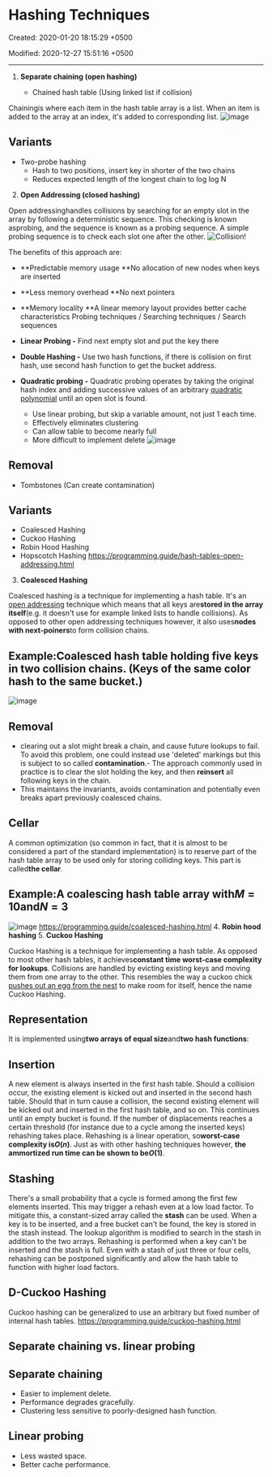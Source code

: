 # Hashing Techniques

Created: 2020-01-20 18:15:29 +0500

Modified: 2020-12-27 15:51:16 +0500

---

1. **Separate chaining (open hashing)**

   - Chained hash table (Using linked list if collision)

Chainingis where each item in the hash table array is a list. When an item is added to the array at an index, it's added to corresponding list.
![image](media/Hashing-Techniques-image1.png)

## Variants

- Two-probe hashing
  - Hash to two positions, insert key in shorter of the two chains
  - Reduces expected length of the longest chain to log log N

2. **Open Addressing (closed hashing)**

Open addressinghandles collisions by searching for an empty slot in the array by following a deterministic sequence. This checking is known asprobing, and the sequence is known as a probing sequence. A simple probing sequence is to check each slot one after the other.
![Collision! ](media/Hashing-Techniques-image2.png)

The benefits of this approach are:

- **Predictable memory usage
    **No allocation of new nodes when keys are inserted
- **Less memory overhead
    **No next pointers
- **Memory locality
    **A linear memory layout provides better cache characteristics
Probing techniques / Searching techniques / Search sequences

- **Linear Probing -** Find next empty slot and put the key there

- **Double Hashing -** Use two hash functions, if there is collision on first hash, use second hash function to get the bucket address.

- **Quadratic probing -** Quadratic probing operates by taking the original hash index and adding successive values of an arbitrary [quadratic polynomial](https://en.wikipedia.org/wiki/Quadratic_polynomial) until an open slot is found.
  - Use linear probing, but skip a variable amount, not just 1 each time.
  - Effectively eliminates clustering
  - Can allow table to become nearly full
  - More difficult to implement delete
![image](media/Hashing-Techniques-image3.png)

## Removal

- Tombstones (Can create contamination)

## Variants

- Coalesced Hashing
- Cuckoo Hashing
- Robin Hood Hashing
- Hopscotch Hashing
<https://programming.guide/hash-tables-open-addressing.html>

3. **Coalesced Hashing**

Coalesced hashing is a technique for implementing a hash table. It's an [open addressing](https://programming.guide/hash-tables-open-addressing.html) technique which means that all keys are**stored in the array itself**(e.g. it doesn't use for example linked lists to handle collisions). As opposed to other open addressing techniques however, it also uses**nodes with next-poiners**to form collision chains.

## Example:Coalesced hash table holding five keys in two collision chains. (Keys of the same color hash to the same bucket.)

![image](media/Hashing-Techniques-image4.png)

## Removal

- clearing out a slot might break a chain, and cause future lookups to fail. To avoid this problem, one could instead use 'deleted' markings but this is subject to so called **contamination**.-  The approach commonly used in practice is to clear the slot holding the key, and then **reinsert** all following keys in the chain.
- This maintains the invariants, avoids contamination and potentially even breaks apart previously coalesced chains.

## Cellar

A common optimization (so common in fact, that it is almost to be considered a part of the standard implementation) is to reserve part of the hash table array to be used only for storing colliding keys. This part is called**the cellar**.

## Example:A coalescing hash table array with*M* = 10and*N* = 3

![image](media/Hashing-Techniques-image5.png)
<https://programming.guide/coalesced-hashing.html>
4. **Robin hood hashing**
5. **Cuckoo Hashing**

Cuckoo Hashing is a technique for implementing a hash table. As opposed to most other hash tables, it achieves**constant time worst-case complexity for lookups**.
Collisions are handled by evicting existing keys and moving them from one array to the other. This resembles the way a cuckoo chick [pushes out an egg from the nest](https://www.youtube.com/watch?v=SO1WccH2_YM) to make room for itself, hence the name Cuckoo Hashing.

## Representation

It is implemented using**two arrays of equal size**and**two hash functions**:

## Insertion

A new element is always inserted in the first hash table. Should a collision occur, the existing element is kicked out and inserted in the second hash table. Should that in turn cause a collision, the second existing element will be kicked out and inserted in the first hash table, and so on. This continues until an empty bucket is found.
If the number of displacements reaches a certain threshold (for instance due to a cycle among the inserted keys) rehashing takes place.
Rehashing is a linear operation, so**worst-case complexity is*O*(*n*)**. Just as with other hashing techniques however, **the ammortized run time can be shown to be*O*(1)**.

## Stashing

There's a small probability that a cycle is formed among the first few elements inserted. This may trigger a rehash even at a low load factor. To mitigate this, a constant-sized array called the **stash** can be used.
When a key is to be inserted, and a free bucket can't be found, the key is stored in the stash instead. The lookup algorithm is modified to search in the stash in addition to the two arrays. Rehashing is performed when a key can't be inserted and the stash is full.
Even with a stash of just three or four cells, rehashing can be postponed significantly and allow the hash table to function with higher load factors.

## D-Cuckoo Hashing

Cuckoo hashing can be generalized to use an arbitrary but fixed number of internal hash tables.
<https://programming.guide/cuckoo-hashing.html>

## Separate chaining vs. linear probing

## Separate chaining

- Easier to implement delete.
- Performance degrades gracefully.
- Clustering less sensitive to poorly-designed hash function.

## Linear probing

- Less wasted space.
- Better cache performance.
